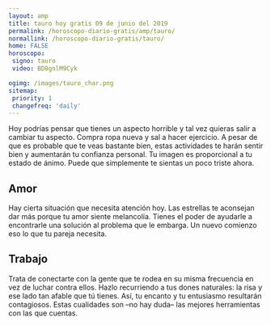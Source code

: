 ```yaml
---
layout: amp
title: tauro hoy gratis 09 de junio del 2019 
permalink: /horoscopo-diario-gratis/amp/tauro/
normallink: /horoscopo-diario-gratis/tauro/
home: FALSE
horoscopo:
 signo: tauro
 video: BD8gnlM9Cyk

ogimg: /images/tauro_char.png
sitemap:
 priority: 1
 changefreq: 'daily'
---
```



Hoy podrías pensar que tienes un aspecto horrible y tal vez quieras salir a cambiar tu aspecto. Compra ropa nueva y sal a hacer ejercicio. A pesar de que es probable que te veas bastante bien, estas actividades te harán sentir bien y aumentarán tu confianza personal. Tu imagen es proporcional a tu estado de ánimo. Puede que simplemente te sientas un poco triste ahora.

## Amor

Hay cierta situación que necesita atención hoy. Las estrellas te aconsejan dar más porque tu amor siente melancolía. Tienes el poder de ayudarle a encontrarle una solución al problema que le embarga. Un nuevo comienzo eso lo que tu pareja necesita.

## Trabajo

Trata de conectarte con la gente que te rodea en su misma frecuencia en vez de luchar contra ellos. Hazlo recurriendo a tus dones naturales: la risa y ese lado tan afable que tú tienes. Así, tu encanto y tu entusiasmo resultarán contagiosos. Estas cualidades son –no hay duda– las mejores herramientas con las que cuentas.